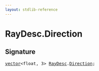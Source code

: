 ```yaml
---
layout: stdlib-reference
---
```


# RayDesc.Direction

## Signature
<pre>
<a href="/stdlib-reference/types/vector/index" class="code_type">vector</a>&lt;<span class="code_keyword">float</span>, 3&gt; <a href="/stdlib-reference/types/raydesc-03/index" class="code_type">RayDesc</a>.<a href="/stdlib-reference/types/raydesc-03/direction-0" class="code_var">Direction</a>;
</pre>

